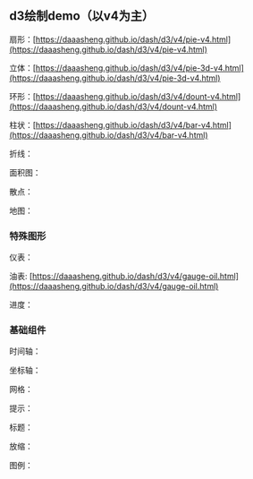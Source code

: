 ## d3绘制demo（以v4为主）

扇形：[https://daaasheng.github.io/dash/d3/v4/pie-v4.html](https://daaasheng.github.io/dash/d3/v4/pie-v4.html)

立体：[https://daaasheng.github.io/dash/d3/v4/pie-3d-v4.html](https://daaasheng.github.io/dash/d3/v4/pie-3d-v4.html)

环形：[https://daaasheng.github.io/dash/d3/v4/dount-v4.html](https://daaasheng.github.io/dash/d3/v4/dount-v4.html)

柱状：[https://daaasheng.github.io/dash/d3/v4/bar-v4.html](https://daaasheng.github.io/dash/d3/v4/bar-v4.html)

折线：

面积图：

散点：

地图：

### 特殊图形

仪表：

油表: [https://daaasheng.github.io/dash/d3/v4/gauge-oil.html](https://daaasheng.github.io/dash/d3/v4/gauge-oil.html)

进度：

### 基础组件

时间轴：

坐标轴：

网格：

提示：

标题：

放缩：

图例：
